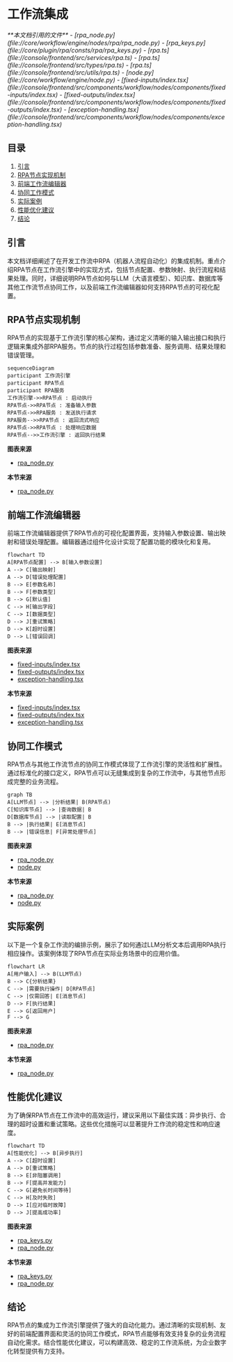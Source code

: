 # 工作流集成

<cite>
**本文档引用的文件**
- [rpa_node.py](file://core/workflow/engine/nodes/rpa/rpa_node.py)
- [rpa_keys.py](file://core/plugin/rpa/consts/rpa/rpa_keys.py)
- [rpa.ts](file://console/frontend/src/services/rpa.ts)
- [rpa.ts](file://console/frontend/src/types/rpa.ts)
- [rpa.ts](file://console/frontend/src/utils/rpa.ts)
- [node.py](file://core/workflow/engine/node.py)
- [fixed-inputs/index.tsx](file://console/frontend/src/components/workflow/nodes/components/fixed-inputs/index.tsx)
- [fixed-outputs/index.tsx](file://console/frontend/src/components/workflow/nodes/components/fixed-outputs/index.tsx)
- [exception-handling.tsx](file://console/frontend/src/components/workflow/nodes/components/exception-handling.tsx)
</cite>

## 目录
1. [引言](#引言)
2. [RPA节点实现机制](#rpa节点实现机制)
3. [前端工作流编辑器](#前端工作流编辑器)
4. [协同工作模式](#协同工作模式)
5. [实际案例](#实际案例)
6. [性能优化建议](#性能优化建议)
7. [结论](#结论)

## 引言
本文档详细阐述了在开发工作流中RPA（机器人流程自动化）的集成机制。重点介绍RPA节点在工作流引擎中的实现方式，包括节点配置、参数映射、执行流程和结果处理。同时，详细说明RPA节点如何与LLM（大语言模型）、知识库、数据库等其他工作流节点协同工作，以及前端工作流编辑器如何支持RPA节点的可视化配置。

## RPA节点实现机制

RPA节点的实现基于工作流引擎的核心架构，通过定义清晰的输入输出接口和执行逻辑来集成外部RPA服务。节点的执行过程包括参数准备、服务调用、结果处理和错误管理。

```mermaid
sequenceDiagram
participant 工作流引擎
participant RPA节点
participant RPA服务
工作流引擎->>RPA节点 : 启动执行
RPA节点->>RPA节点 : 准备输入参数
RPA节点->>RPA服务 : 发送执行请求
RPA服务-->>RPA节点 : 返回流式响应
RPA节点->>RPA节点 : 处理响应数据
RPA节点-->>工作流引擎 : 返回执行结果
```

**图表来源**
- [rpa_node.py](file://core/workflow/engine/nodes/rpa/rpa_node.py#L1-L166)

**本节来源**
- [rpa_node.py](file://core/workflow/engine/nodes/rpa/rpa_node.py#L1-L166)

## 前端工作流编辑器

前端工作流编辑器提供了RPA节点的可视化配置界面，支持输入参数设置、输出映射和错误处理配置。编辑器通过组件化设计实现了配置功能的模块化和复用。

```mermaid
flowchart TD
A[RPA节点配置] --> B[输入参数设置]
A --> C[输出映射]
A --> D[错误处理配置]
B --> E[参数名称]
B --> F[参数类型]
B --> G[默认值]
C --> H[输出字段]
C --> I[数据类型]
D --> J[重试策略]
D --> K[超时设置]
D --> L[错误回调]
```

**图表来源**
- [fixed-inputs/index.tsx](file://console/frontend/src/components/workflow/nodes/components/fixed-inputs/index.tsx#L0-L85)
- [fixed-outputs/index.tsx](file://console/frontend/src/components/workflow/nodes/components/fixed-outputs/index.tsx#L0-L45)
- [exception-handling.tsx](file://console/frontend/src/components/workflow/nodes/components/exception-handling.tsx)

**本节来源**
- [fixed-inputs/index.tsx](file://console/frontend/src/components/workflow/nodes/components/fixed-inputs/index.tsx#L0-L85)
- [fixed-outputs/index.tsx](file://console/frontend/src/components/workflow/nodes/components/fixed-outputs/index.tsx#L0-L45)
- [exception-handling.tsx](file://console/frontend/src/components/workflow/nodes/components/exception-handling.tsx)

## 协同工作模式

RPA节点与其他工作流节点的协同工作模式体现了工作流引擎的灵活性和扩展性。通过标准化的接口定义，RPA节点可以无缝集成到复杂的工作流中，与其他节点形成完整的业务流程。

```mermaid
graph TB
A[LLM节点] --> |分析结果| B(RPA节点)
C[知识库节点] --> |查询数据| B
D[数据库节点] --> |读取配置| B
B --> |执行结果| E[消息节点]
B --> |错误信息| F[异常处理节点]
```

**图表来源**
- [rpa_node.py](file://core/workflow/engine/nodes/rpa/rpa_node.py#L1-L166)
- [node.py](file://core/workflow/engine/node.py#L0-L799)

**本节来源**
- [rpa_node.py](file://core/workflow/engine/nodes/rpa/rpa_node.py#L1-L166)
- [node.py](file://core/workflow/engine/node.py#L0-L799)

## 实际案例

以下是一个复杂工作流的编排示例，展示了如何通过LLM分析文本后调用RPA执行相应操作。该案例体现了RPA节点在实际业务场景中的应用价值。

```mermaid
flowchart LR
A[用户输入] --> B(LLM节点)
B --> C{分析结果}
C --> |需要执行操作| D[RPA节点]
C --> |仅需回答| E[消息节点]
D --> F[执行结果]
E --> G[返回用户]
F --> G
```

**图表来源**
- [rpa_node.py](file://core/workflow/engine/nodes/rpa/rpa_node.py#L1-L166)

**本节来源**
- [rpa_node.py](file://core/workflow/engine/nodes/rpa/rpa_node.py#L1-L166)

## 性能优化建议

为了确保RPA节点在工作流中的高效运行，建议采用以下最佳实践：异步执行、合理的超时设置和重试策略。这些优化措施可以显著提升工作流的稳定性和响应速度。

```mermaid
flowchart TD
A[性能优化] --> B[异步执行]
A --> C[超时设置]
A --> D[重试策略]
B --> E[非阻塞调用]
B --> F[提高并发能力]
C --> G[避免长时间等待]
C --> H[及时失败]
D --> I[应对临时故障]
D --> J[提高成功率]
```

**图表来源**
- [rpa_keys.py](file://core/plugin/rpa/consts/rpa/rpa_keys.py#L0-L7)
- [rpa_node.py](file://core/workflow/engine/nodes/rpa/rpa_node.py#L1-L166)

**本节来源**
- [rpa_keys.py](file://core/plugin/rpa/consts/rpa/rpa_keys.py#L0-L7)
- [rpa_node.py](file://core/workflow/engine/nodes/rpa/rpa_node.py#L1-L166)

## 结论
RPA节点的集成为工作流引擎提供了强大的自动化能力。通过清晰的实现机制、友好的前端配置界面和灵活的协同工作模式，RPA节点能够有效支持复杂的业务流程自动化需求。结合性能优化建议，可以构建高效、稳定的工作流系统，为企业数字化转型提供有力支持。